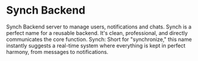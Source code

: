 # Synch Backend
Synch Backend server to manage users, notifications and chats.
Synch is a perfect name for a reusable backend. It's clean, professional, and directly communicates the core function.
Synch: Short for "synchronize," this name instantly suggests a real-time system where everything is kept in perfect harmony, from messages to notifications.
